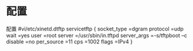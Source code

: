 # 配置
配置
#vi/etc/xinetd.dtftp
servicetftp
{
	socket_type		=dgram
	protocol		=udp
	wait			=yes
	user			=root
	server			=/usr/sbin/in.tftpd
	server_args		=-s/tftpboot –c
	disable			=no
	per_source		=11
	cps			=1002
	flags			=IPv4
}
